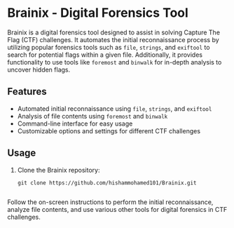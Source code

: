 # Brainix - Digital Forensics Tool

Brainix is a digital forensics tool designed to assist in solving Capture The Flag (CTF) challenges. It automates the initial reconnaissance process by utilizing popular forensics tools such as `file`, `strings`, and `exiftool` to search for potential flags within a given file. Additionally, it provides functionality to use tools like `foremost` and `binwalk` for in-depth analysis to uncover hidden flags.

## Features

- Automated initial reconnaissance using `file`, `strings`, and `exiftool`
- Analysis of file contents using `foremost` and `binwalk`
- Command-line interface for easy usage
- Customizable options and settings for different CTF challenges

## Usage

1. Clone the Brainix repository:

   ```shell
   git clone https://github.com/hishammohamed101/Brainix.git


Follow the on-screen instructions to perform the initial reconnaissance, analyze file contents, and use various other tools for digital forensics in CTF challenges.
